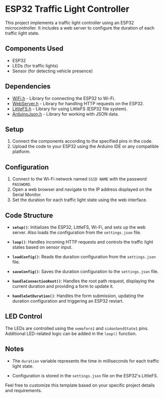 
# ESP32 Traffic Light Controller

This project implements a traffic light controller using an ESP32 microcontroller. It includes a web server to configure the duration of each traffic light state.

## Components Used

- ESP32
- LEDs (for traffic lights)
- Sensor (for detecting vehicle presence)

## Dependencies

- [WiFi.h](https://www.arduino.cc/en/Reference/WiFi) - Library for connecting the ESP32 to Wi-Fi.
- [WebServer.h](https://github.com/espressif/arduino-esp32/tree/master/libraries/WebServer) - Library for handling HTTP requests on the ESP32.
- [LittleFS.h](https://github.com/lorol/LITTLEFS) - Library for using LittleFS (ESP32 file system).
- [ArduinoJson.h](https://arduinojson.org/) - Library for working with JSON data.

## Setup

1. Connect the components according to the specified pins in the code.
2. Upload the code to your ESP32 using the Arduino IDE or any compatible platform.

## Configuration

1. Connect to the Wi-Fi network named `SSID NAME` with the password `PASSWORD`.
2. Open a web browser and navigate to the IP address displayed on the Serial Monitor.
3. Set the duration for each traffic light state using the web interface.

## Code Structure

- **`setup()`**: Initializes the ESP32, LittleFS, Wi-Fi, and sets up the web server. Also loads the configuration from the `settings.json` file.

- **`loop()`**: Handles incoming HTTP requests and controls the traffic light states based on sensor input.

- **`loadConfig()`**: Reads the duration configuration from the `settings.json` file.

- **`saveConfig()`**: Saves the duration configuration to the `settings.json` file.

- **`handleConnectionRoot()`**: Handles the root path request, displaying the current duration and providing a form to update it.

- **`handleSetDuration()`**: Handles the form submission, updating the duration configuration and triggering an ESP32 restart.

## LED Control

The LEDs are controlled using the `semaforo1` and `sidonSendState1` pins. Additional LED-related logic can be added in the `loop()` function.

## Notes

- The `duration` variable represents the time in milliseconds for each traffic light state.

- Configuration is stored in the `settings.json` file on the ESP32's LittleFS.

Feel free to customize this template based on your specific project details and requirements.
